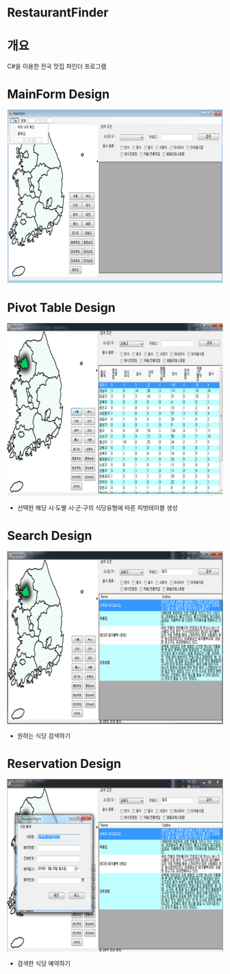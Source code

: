 # RestaurantFinder

# 개요

C#을 이용한 전국 맛집 파인더 프로그램

# MainForm Design

![image](./MainForm.png)

# Pivot Table Design

![image](./PivotTable.png)

- 선택한 해당 시·도별  시·군·구의 식당유형에 따른 피벗테이블 생성

# Search Design

![image](./Search.png)

- 원하는 식당 검색하기

# Reservation Design

![image](./Reservation.png)

- 검색한 식당 예약하기


